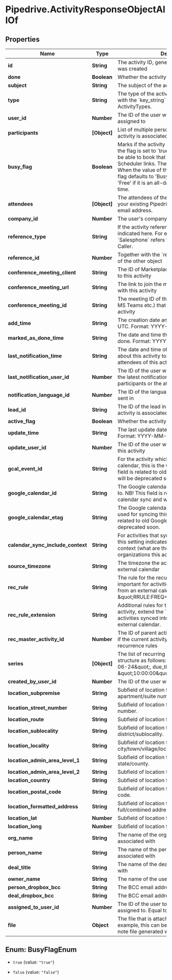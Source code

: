 # Pipedrive.ActivityResponseObjectAllOf

## Properties

Name | Type | Description | Notes
------------ | ------------- | ------------- | -------------
**id** | **String** | The activity ID, generated when the activity was created | [optional] 
**done** | **Boolean** | Whether the activity is done or not | [optional] 
**subject** | **String** | The subject of the activity | [optional] 
**type** | **String** | The type of the activity. This is in correlation with the &#x60;key_string&#x60; parameter of ActivityTypes. | [optional] 
**user_id** | **Number** | The ID of the user whom the activity is assigned to | [optional] 
**participants** | **[Object]** | List of multiple persons (participants) this activity is associated with | [optional] 
**busy_flag** | **Boolean** | Marks if the activity is set as &#39;Busy&#39; or &#39;Free&#39;. If the flag is set to &#x60;true&#x60;, your customers will not be able to book that time slot through any Scheduler links. The flag can also be unset. When the value of the flag is unset (&#x60;null&#x60;), the flag defaults to &#39;Busy&#39; if it has a time set, and &#39;Free&#39; if it is an all-day event without specified time. | [optional] 
**attendees** | **[Object]** | The attendees of the activity. This can be either your existing Pipedrive contacts or an external email address. | [optional] 
**company_id** | **Number** | The user&#39;s company ID | [optional] 
**reference_type** | **String** | If the activity references some other object, it is indicated here. For example, value &#x60;Salesphone&#x60; refers to activities created with Caller. | [optional] 
**reference_id** | **Number** | Together with the &#x60;reference_type&#x60;, gives the ID of the other object | [optional] 
**conference_meeting_client** | **String** | The ID of Marketplace app, which is connected to this activity | [optional] 
**conference_meeting_url** | **String** | The link to join the meeting which is associated with this activity | [optional] 
**conference_meeting_id** | **String** | The meeting ID of the meeting provider (Zoom, MS Teams etc.) that is associated with this activity | [optional] 
**add_time** | **String** | The creation date and time of the activity in UTC. Format: YYYY-MM-DD HH:MM:SS. | [optional] 
**marked_as_done_time** | **String** | The date and time this activity was marked as done. Format: YYYY-MM-DD HH:MM:SS. | [optional] 
**last_notification_time** | **String** | The date and time of latest notifications sent about this activity to the participants or the attendees of this activity | [optional] 
**last_notification_user_id** | **Number** | The ID of the user who triggered the sending of the latest notifications about this activity to the participants or the attendees of this activity | [optional] 
**notification_language_id** | **Number** | The ID of the language the notifications are sent in | [optional] 
**lead_id** | **String** | The ID of the lead in the UUID format this activity is associated with | [optional] 
**active_flag** | **Boolean** | Whether the activity is active or not | [optional] 
**update_time** | **String** | The last update date and time of the activity. Format: YYYY-MM-DD HH:MM:SS. | [optional] 
**update_user_id** | **Number** | The ID of the user who was the last to update this activity | [optional] 
**gcal_event_id** | **String** | For the activity which syncs to Google calendar, this is the Google event ID. NB! This field is related to old Google calendar sync and will be deprecated soon. | [optional] 
**google_calendar_id** | **String** | The Google calendar ID that this activity syncs to. NB! This field is related to old Google calendar sync and will be deprecated soon. | [optional] 
**google_calendar_etag** | **String** | The Google calendar API etag (version) that is used for syncing this activity. NB! This field is related to old Google calendar sync and will be deprecated soon. | [optional] 
**calendar_sync_include_context** | **String** | For activities that sync to an external calendar, this setting indicates if the activity syncs with context (what are the deals, persons, organizations this activity is related to) | [optional] 
**source_timezone** | **String** | The timezone the activity was created in an external calendar | [optional] 
**rec_rule** | **String** | The rule for the recurrence of the activity. Is important for activities synced into Pipedrive from an external calendar. Example: \&quot;RRULE:FREQ&#x3D;WEEKLY;BYDAY&#x3D;WE\&quot; | [optional] 
**rec_rule_extension** | **String** | Additional rules for the recurrence of the activity, extend the &#x60;rec_rule&#x60;. Is important for activities synced into Pipedrive from an external calendar. | [optional] 
**rec_master_activity_id** | **Number** | The ID of parent activity for a recurrent activity if the current activity is an exception to recurrence rules | [optional] 
**series** | **[Object]** | The list of recurring activity instances. It is in a structure as follows: &#x60;[{due_date: \&quot;2020-06-24\&quot;, due_time: \&quot;10:00:00\&quot;}]&#x60; | [optional] 
**created_by_user_id** | **Number** | The ID of the user who created the activity | [optional] 
**location_subpremise** | **String** | Subfield of location field. Indicates apartment/suite number. | [optional] 
**location_street_number** | **String** | Subfield of location field. Indicates house number. | [optional] 
**location_route** | **String** | Subfield of location field. Indicates street name. | [optional] 
**location_sublocality** | **String** | Subfield of location field. Indicates district/sublocality. | [optional] 
**location_locality** | **String** | Subfield of location field. Indicates city/town/village/locality. | [optional] 
**location_admin_area_level_1** | **String** | Subfield of location field. Indicates state/county. | [optional] 
**location_admin_area_level_2** | **String** | Subfield of location field. Indicates region. | [optional] 
**location_country** | **String** | Subfield of location field. Indicates country. | [optional] 
**location_postal_code** | **String** | Subfield of location field. Indicates ZIP/postal code. | [optional] 
**location_formatted_address** | **String** | Subfield of location field. Indicates full/combined address. | [optional] 
**location_lat** | **Number** | Subfield of location field. Indicates latitude. | [optional] 
**location_long** | **Number** | Subfield of location field. Indicates longitude. | [optional] 
**org_name** | **String** | The name of the organization this activity is associated with | [optional] 
**person_name** | **String** | The name of the person this activity is associated with | [optional] 
**deal_title** | **String** | The name of the deal this activity is associated with | [optional] 
**owner_name** | **String** | The name of the user this activity is owned by | [optional] 
**person_dropbox_bcc** | **String** | The BCC email address of the person | [optional] 
**deal_dropbox_bcc** | **String** | The BCC email address of the deal | [optional] 
**assigned_to_user_id** | **Number** | The ID of the user to whom the activity is assigned to. Equal to &#x60;user_id&#x60;. | [optional] 
**file** | **Object** | The file that is attached to this activity. For example, this can be a reference to an audio note file generated with Pipedrive mobile app. | [optional] 



## Enum: BusyFlagEnum


* `true` (value: `"true"`)

* `false` (value: `"false"`)




